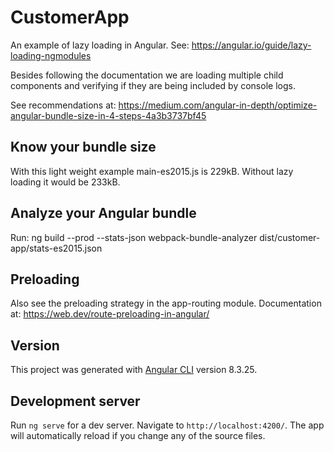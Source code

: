 # CustomerApp

An example of lazy loading in Angular. See: https://angular.io/guide/lazy-loading-ngmodules

Besides following the documentation we are loading multiple child components and verifying if they are being included by console logs.

See recommendations at:
https://medium.com/angular-in-depth/optimize-angular-bundle-size-in-4-steps-4a3b3737bf45

## Know your bundle size

With this light weight example main-es2015.js is 229kB.
Without lazy loading it would be 233kB.

## Analyze your Angular bundle

Run:
ng build --prod --stats-json
webpack-bundle-analyzer dist/customer-app/stats-es2015.json

## Preloading

Also see the preloading strategy in the app-routing module. Documentation at:
https://web.dev/route-preloading-in-angular/

## Version

This project was generated with [Angular CLI](https://github.com/angular/angular-cli) version 8.3.25.

## Development server

Run `ng serve` for a dev server. Navigate to `http://localhost:4200/`. The app will automatically reload if you change any of the source files.

